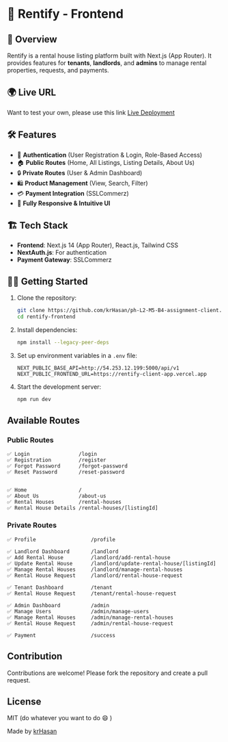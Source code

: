 # 🏪 Rentify - Frontend

## 📌 Overview

Rentify is a rental house listing platform built with Next.js (App Router). It provides features for **tenants**, **landlords**, and **admins** to manage rental properties, requests, and payments.

## 🌍 Live URL

Want to test your own, please use this link
[Live Deployment](https://rentify-client-app.vercel.app/)

## 🛠️ Features

-   🔐 **Authentication** (User Registration & Login, Role-Based Access)
-   🏠 **Public Routes** (Home, All Listings, Listing Details, About Us)
-   🔒 **Private Routes** (User & Admin Dashboard)
-   🛍️ **Product Management** (View, Search, Filter)
-   💳 **Payment Integration** (SSLCommerz)
-   🎨 **Fully Responsive & Intuitive UI**

## 🏗️ Tech Stack

-   **Frontend**: Next.js 14 (App Router), React.js, Tailwind CSS
-   **NextAuth.js**: For authentication
-   **Payment Gateway**: SSLCommerz

## 🏃‍♂️ Getting Started

1. Clone the repository:
    ```bash
    git clone https://github.com/krHasan/ph-L2-M5-B4-assignment-client.git rentify-frontend
    cd rentify-frontend
    ```
2. Install dependencies:
    ```bash
    npm install --legacy-peer-deps
    ```
3. Set up environment variables in a `.env` file:
    ```env
    NEXT_PUBLIC_BASE_API=http://54.253.12.199:5000/api/v1
    NEXT_PUBLIC_FRONTEND_URL=https://rentify-client-app.vercel.app
    ```
4. Start the development server:
    ```bash
    npm run dev
    ```

## Available Routes

### Public Routes

```
✅️ Login				/login
✅️ Registration			/register
✅️ Forgot Password		/forgot-password
✅️ Reset Password		/reset-password


✅️ Home					/
✅️ About Us				/about-us
✅️ Rental Houses		/rental-houses
✅️ Rental House Details	/rental-houses/[listingId]
```

### Private Routes

```
✅️ Profile					/profile

✅️ Landlord Dashboard	    /landlord
✅️ Add Rental House         /landlord/add-rental-house
✅️ Update Rental House      /landlord/update-rental-house/[listingId]
✅️ Manage Rental Houses     /landlord/manage-rental-houses
✅️ Rental House Request 	/landlord/rental-house-request

✅️ Tenant Dashboard			/tenant
✅️ Rental House Request 	/tenant/rental-house-request

✅️ Admin Dashboard			/admin
✅️ Manage Users				/admin/manage-users
✅️ Manage Rental Houses		/admin/manage-rental-houses
✅️ Rental House Request		/admin/rental-house-request

✅️ Payment		            /success
```

## Contribution

Contributions are welcome! Please fork the repository and create a pull request.

## License

MIT (do whatever you want to do :smile: )

Made by [krHasan](https://www.linkedin.com/in/kr-hasan/)

```

```
